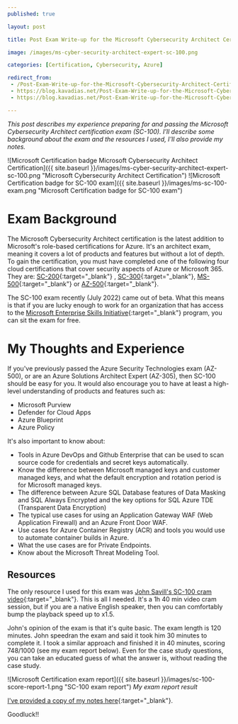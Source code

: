 ```yaml
---
published: true

layout: post

title: Post Exam Write-up for the Microsoft Cybersecurity Architect Certification (SC-100)

image: /images/ms-cyber-security-architect-expert-sc-100.png

categories: [Certification, Cybersecurity, Azure]

redirect_from:
 - /Post-Exam-Write-up-for-the-Microsoft-Cybersecurity-Architect-Certification-
 - https://blog.kavadias.net/Post-Exam-Write-up-for-the-Microsoft-Cybersecurity-Architect-Certification-(SC-100)
 - https://blog.kavadias.net/Post-Exam-Write-up-for-the-Microsoft-Cybersecurity-Architect-Certification-(SC-100)/

--- 
```


_This post describes my experience preparing for and passing the Microsoft Cybersecurity Architect certification exam (SC-100). I’ll describe some background about the exam and the resources I used, I'll also provide my notes._

![Microsoft Certification badge Microsoft Cybersecurity Architect Certification]({{ site.baseurl }}/images/ms-cyber-security-architect-expert-sc-100.png "Microsoft Cybersecurity Architect Certification") 
![Microsoft Certification badge for SC-100 exam]({{ site.baseurl }}/images/ms-sc-100-exam.png "Microsoft Certification badge for SC-100 exam") 


# Exam Background
The Microsoft Cybersecurity Architect certification is the latest addition to Microsoft's role-based certifications for Azure. It's an architect exam, meaning it covers a lot of products and features but without a lot of depth. To gain the certification, you must have completed one of the following four cloud certifications that cover security aspects of Azure or Microsoft 365.  They are: [SC-200](https://docs.microsoft.com/en-us/certifications/exams/sc-200){:target="_blank"} , [SC-300](https://docs.microsoft.com/en-us/certifications/exams/sc-300){:target="_blank"}, [MS-500](){:target="_blank"} or [AZ-500](){:target="_blank"}.

The SC-100 exam recently (July 2022) came out of beta. What this means is that if you are lucky enough to work for an organization that has access to the [Microsoft Enterprise Skills Initiative](https://esi.microsoft.com/){:target="_blank"} program, you can sit the exam for free. 

# My Thoughts and Experience

If you've previously passed the Azure Security Technologies exam (AZ-500), or are an Azure  Solutions Architect Expert (AZ-305), then SC-100 should be easy for you. It would also encourage you to have at least a high-level understanding of products and features such as:
* Microsoft Purview
* Defender for Cloud Apps
* Azure Blueprint
* Azure Policy

It's also important to know about:
* Tools in Azure DevOps and Github Enterprise that can be used to scan source code for credentials and secret keys automatically. 
* Know the difference between Microsoft managed keys and customer managed keys, and what the default encryption and rotation period is for Microsoft managed keys.
* The difference between Azure SQL Database features of Data Masking and SQL Always Encrypted and the key options for SQL Azure TDE (Transparent Data Encryption)
* The typical use cases for using an Application Gateway WAF (Web Application Firewall) and an Azure Front Door WAF.
* Use cases for Azure Container Registry (ACR) and tools you would use to automate container builds in Azure.
* What the use cases are for Private Endpoints.
* Know about the Microsoft Threat Modeling Tool.

## Resources 
The only resource I used for this exam was [John Savill's SC-100 cram video](https://www.youtube.com/watch?v=2Qu5gQjNQh4){:target="_blank"}.  This is all I needed.  It's a 1h 40 min video cram session, but if you are a native English speaker, then you can comfortably bump the playback speed up to x1.5. 

John's opinion of the exam is that it's quite basic. The exam length is 120 minutes. John speedran the exam and said it took him 30 minutes to complete it.  I took a similar approach and finished it in 40 minutes, scoring  748/1000 (see my exam report below). Even for the case study questions, you can take an educated guess of what the answer is, without reading the case study.  

![Microsoft Certification exam report]({{ site.baseurl }}/images/sc-100-score-report-1.png "SC-100 exam report") 
_My exam report result_   


[I've provided a copy of my notes here](/assets/html/sc-100-notes.html){:target="_blank"}.

Goodluck!!
